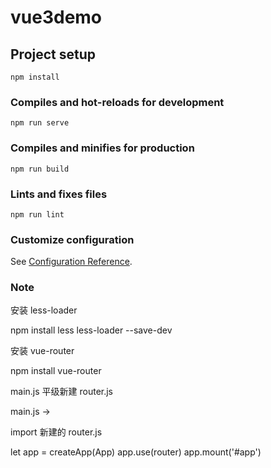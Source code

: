 # vue3demo

## Project setup

```
npm install
```

### Compiles and hot-reloads for development

```
npm run serve
```

### Compiles and minifies for production

```
npm run build
```

### Lints and fixes files

```
npm run lint
```

### Customize configuration

See [Configuration Reference](https://cli.vuejs.org/config/).

### Note

安装 less-loader

npm install less less-loader --save-dev

安装 vue-router

npm install vue-router

main.js 平级新建 router.js

main.js ->

import 新建的 router.js

let app = createApp(App)
app.use(router)
app.mount('#app')
